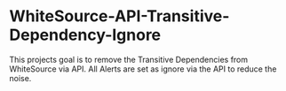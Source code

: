 # WhiteSource-API-Transitive-Dependency-Ignore
 This projects goal is to remove the Transitive Dependencies from WhiteSource via API. All Alerts are set as ignore via the API to reduce the noise.

